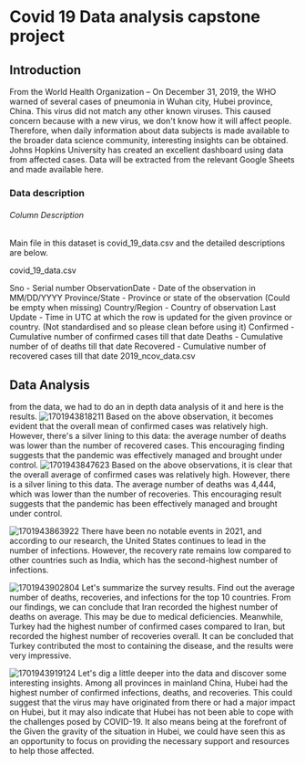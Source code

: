 # Covid 19 Data analysis capstone project

## Introduction

From the World Health Organization – On  December 31, 2019, the WHO warned of several cases of pneumonia in Wuhan city, Hubei province, China.
This virus did not match any other known viruses.
This caused concern because with a new virus, we don't know how it will affect people.
Therefore, when daily  information about data subjects is made available to the broader data science community, interesting insights can be obtained.
Johns Hopkins University has created an excellent dashboard using data from affected cases.
Data will be extracted from the relevant Google Sheets and made available here.

### Data description

###### Column Description

Main file in this dataset is covid_19_data.csv and the detailed descriptions are below.

covid_19_data.csv

Sno - Serial number
ObservationDate - Date of the observation in MM/DD/YYYY
Province/State - Province or state of the observation (Could be empty when missing)
Country/Region - Country of observation
Last Update - Time in UTC at which the row is updated for the given province or country. (Not standardised and so please clean before using it)
Confirmed - Cumulative number of confirmed cases till that date
Deaths - Cumulative number of of deaths till that date
Recovered - Cumulative number of recovered cases till that date
2019_ncov_data.csv

## Data Analysis

from the data, we had to do an in depth data analysis of it and here is the results.
![1701943818211](image/ReadME/1701943818211.png)
Based on the above observation, it becomes evident that the overall mean of confirmed cases was relatively high. However, there's a silver lining to this data: the average number of deaths was lower than the number of recovered cases. This encouraging finding suggests that the pandemic was effectively managed and brought under control.
![1701943847623](image/ReadME/1701943847623.png)
Based on the above observations, it is clear that the overall average of confirmed cases was relatively high.
However, there is a silver lining to this data.
The average number of deaths was 4,444, which was lower than the number of recoveries.
This encouraging result suggests that the pandemic has been effectively managed and brought under control.


![1701943863922](image/ReadME/1701943863922.png)
There have been no notable events in 2021, and according to our research, the United States continues to lead in the  number of infections.
However, the recovery rate remains low compared to other countries such as India, which has the second-highest number of infections.

![1701943902804](image/ReadME/1701943902804.png)
Let's summarize the survey results.
Find out the average number of deaths, recoveries, and infections for the top 10 countries.
From our findings, we can conclude that Iran recorded the highest number of deaths on average.
This may be due to medical deficiencies.
Meanwhile, Turkey had the highest number of confirmed cases compared to Iran, but recorded the highest number of recoveries overall.
It can be concluded that Turkey contributed the most to containing the disease, and the results were very impressive.


![1701943919124](image/ReadME/1701943919124.png)
Let's dig a little deeper into the data and discover some interesting insights.
Among all  provinces in mainland China, Hubei had the highest number of confirmed infections, deaths, and recoveries.
This could suggest that the virus may have originated from there or had a major impact on Hubei, but it may also indicate that Hubei has not been able to cope with the challenges posed by COVID-19.
It also means being at the forefront of the Given the gravity of the situation in Hubei, we could have seen this as an opportunity to focus  on providing the necessary support and resources to help those affected.

